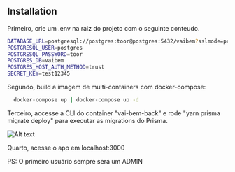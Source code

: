 ## Installation

Primeiro, crie um .env na raiz do projeto com o seguinte conteudo.

```bash
DATABASE_URL=postgresql://postgres:toor@postgres:5432/vaibem?sslmode=prefer
POSTGRESQL_USER=postgres
POSTGRESQL_PASSWORD=toor
POSTGRES_DB=vaibem
POSTGRES_HOST_AUTH_METHOD=trust
SECRET_KEY=test12345
```

Segundo, build a imagem de multi-containers com docker-compose:

```bash
  docker-compose up | docker-compose up -d
```

Terceiro, accesse a CLI do container "vai-bem-back" e rode "yarn prisma migrate deploy" para executar as 
migrations do Prisma.

![Alt text](https://i.ibb.co/LJnPWrN/Screenshot-3.png "Demonstração")

Quarto, acesse o app em localhost:3000

PS: O primeiro usuário sempre será um ADMIN

